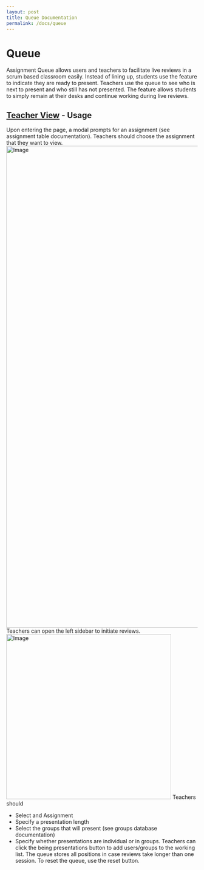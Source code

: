```yaml
---
layout: post
title: Queue Documentation
permalink: /docs/queue
---
```

# Queue
Assignment Queue allows users and teachers to facilitate live reviews in a scrum based classroom easily. Instead of lining up, students use the feature to indicate they are ready to present. Teachers use the queue to see who is next to present and who still has not presented. The feature allows students to simply remain at their desks and continue working during live reviews.
## [Teacher View](https://spring2025.nighthawkcodingsociety.com/mvc/assignments/queue-management) - Usage
Upon entering the page, a modal prompts for an assignment (see assignment table documentation). Teachers should choose the assignment that they want to view.
<img width="1267" alt="Image" src="https://github.com/user-attachments/assets/016ed911-01f5-4c30-b6ea-0c7fa6ec5f92" />
Teachers can open the left sidebar to initiate reviews.
<img width="434" alt="Image" src="https://github.com/user-attachments/assets/c5226616-f065-4816-b3d0-653bd2c7fb67" />
Teachers should
 - Select and Assignment
 - Specify a presentation length
 - Select the groups that will present (see groups database documentation)
 - Specify whether presentations are individual or in groups.
Teachers can click the being presentations button to add users/groups to the working list.
The queue stores all positions in case reviews take longer than one session.
To reset the queue, use the reset button.
